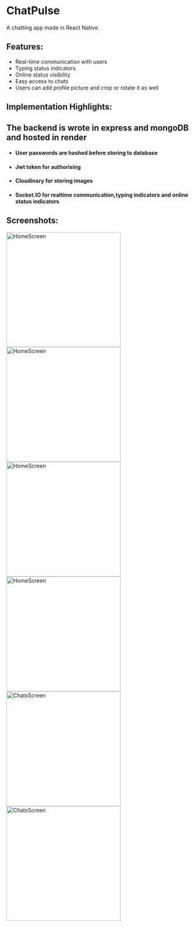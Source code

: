 
# ChatPulse

A chatting app made in React Native.


## Features:

- Real-time communication with users
- Typing status indicators
- Online status visibility
- Easy access to chats
- Users can add profile picture and crop or rotate it as well

 ## Implementation Highlights:

 ## The backend is wrote in express and mongoDB and hosted in render
 
- #### User passwords are hashed before storing to database
- #### Jwt token for authorising
- #### Cloudinary for storing images
- #### Socket.IO for realtime communication,typing indicators and online status indicators



## Screenshots:
<img src="https://github.com/user-attachments/assets/5ec71ea7-5904-4f6c-be31-5e040c87a805" alt="HomeScreen" width="300" />
<img src="https://github.com/user-attachments/assets/ba76adfc-a846-4d29-adc8-68ac1acd7581" alt="HomeScreen" width="300" />
<img src="https://github.com/user-attachments/assets/cfe8e045-7b95-49a2-a6ef-03a5a57190e6" alt="HomeScreen" width="300" />
<img src="https://github.com/user-attachments/assets/a78e31ad-12f1-4325-9839-37e78665b296" alt="HomeScreen" width="300" />
<img src="https://github.com/user-attachments/assets/71ab3af8-b2e5-4b8e-8474-236154b8006f" alt="ChatsScreen" width="300" />
<img src="https://github.com/user-attachments/assets/2b9d3e49-c53b-48e7-8e85-b4eef829c1e2" alt="ChatsScreen" width="300" />






